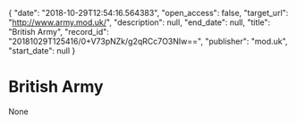 {
  "date": "2018-10-29T12:54:16.564383", 
  "open_access": false, 
  "target_url": "http://www.army.mod.uk/", 
  "description": null, 
  "end_date": null, 
  "title": "British Army", 
  "record_id": "20181029T125416/0+V73pNZk/g2qRCc7O3NIw==", 
  "publisher": "mod.uk", 
  "start_date": null
}

# British Army

None